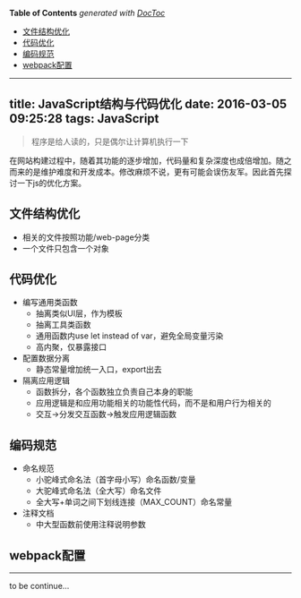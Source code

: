 <!-- START doctoc generated TOC please keep comment here to allow auto update -->
<!-- DON'T EDIT THIS SECTION, INSTEAD RE-RUN doctoc TO UPDATE -->
**Table of Contents**  *generated with [DocToc](https://github.com/thlorenz/doctoc)*

- [文件结构优化](#%E6%96%87%E4%BB%B6%E7%BB%93%E6%9E%84%E4%BC%98%E5%8C%96)
- [代码优化](#%E4%BB%A3%E7%A0%81%E4%BC%98%E5%8C%96)
- [编码规范](#%E7%BC%96%E7%A0%81%E8%A7%84%E8%8C%83)
- [webpack配置](#webpack%E9%85%8D%E7%BD%AE)

<!-- END doctoc generated TOC please keep comment here to allow auto update -->

---
title: JavaScript结构与代码优化
date: 2016-03-05 09:25:28
tags: JavaScript
---

> 程序是给人读的，只是偶尔让计算机执行一下

在网站构建过程中，随着其功能的逐步增加，代码量和复杂深度也成倍增加。随之而来的是维护难度和开发成本。修改麻烦不说，更有可能会误伤友军。因此首先探讨一下js的优化方案。

## 文件结构优化

- 相关的文件按照功能/web-page分类
- 一个文件只包含一个对象

## 代码优化

- 编写通用类函数
  - 抽离类似UI层，作为模板
  - 抽离工具类函数
  - 通用函数内use let instead of var，避免全局变量污染
  - 高内聚，仅暴露接口
- 配置数据分离
  - 静态常量增加统一入口，export出去
- 隔离应用逻辑
  - 函数拆分，各个函数独立负责自己本身的职能
  - 应用逻辑是和应用功能相关的功能性代码，而不是和用户行为相关的
  - 交互->分发交互函数->触发应用逻辑函数

## 编码规范

- 命名规范
  - 小驼峰式命名法（首字母小写）命名函数/变量
  - 大驼峰式命名法（全大写）命名文件
  - 全大写+单词之间下划线连接（MAX_COUNT）命名常量
- 注释文档
  - 中大型函数前使用注释说明参数

## webpack配置

---

to be continue...